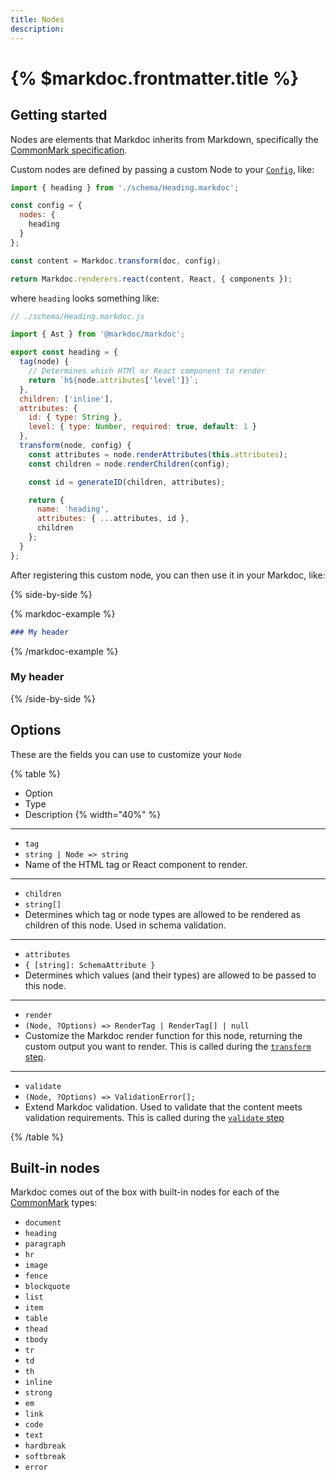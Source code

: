 ```yaml
---
title: Nodes
description:
---
```


# {% $markdoc.frontmatter.title %}

## Getting started

Nodes are elements that Markdoc inherits from Markdown, specifically the [CommonMark specification](https://commonmark.org/).

Custom nodes are defined by passing a custom Node to your [`Config`](/docs/config), like:

```js
import { heading } from './schema/Heading.markdoc';

const config = {
  nodes: {
    heading
  }
};

const content = Markdoc.transform(doc, config);

return Markdoc.renderers.react(content, React, { components });
```

where `heading` looks something like:

```js
// ./schema/Heading.markdoc.js

import { Ast } from '@markdoc/markdoc';

export const heading = {
  tag(node) {
    // Determines which HTMl or React component to render
    return `h${node.attributes['level']}`;
  },
  children: ['inline'],
  attributes: {
    id: { type: String },
    level: { type: Number, required: true, default: 1 }
  },
  transform(node, config) {
    const attributes = node.renderAttributes(this.attributes);
    const children = node.renderChildren(config);

    const id = generateID(children, attributes);

    return {
      name: 'heading',
      attributes: { ...attributes, id },
      children
    };
  }
};
```

After registering this custom node, you can then use it in your Markdoc, like:

{% side-by-side %}

{% markdoc-example %}

```md
### My header
```

{% /markdoc-example %}

### My header

{% /side-by-side %}

## Options

These are the fields you can use to customize your `Node`

{% table %}

- Option
- Type
- Description {% width="40%" %}

---

- `tag`
- `string | Node => string`
- Name of the HTML tag or React component to render.

---

- `children`
- `string[]`
- Determines which tag or node types are allowed to be rendered as children of this node. Used in schema validation.

---

- `attributes`
- `{ [string]: SchemaAttribute }`
- Determines which values (and their types) are allowed to be passed to this node.

---

- `render`
- `(Node, ?Options) => RenderTag | RenderTag[] | null`
- Customize the Markdoc render function for this node, returning the custom output you want to render. This is called during the [`transform` step](/docs/render#transform).

---

- `validate`
- `(Node, ?Options) => ValidationError[];`
- Extend Markdoc validation. Used to validate that the content meets validation requirements. This is called during the [`validate` step](/docs/render#validate)

{% /table %}

## Built-in nodes

Markdoc comes out of the box with built-in nodes for each of the [CommonMark](https://commonmark.org/) types:

- `document`
- `heading`
- `paragraph`
- `hr`
- `image`
- `fence`
- `blockquote`
- `list`
- `item`
- `table`
- `thead`
- `tbody`
- `tr`
- `td`
- `th`
- `inline`
- `strong`
- `em`
- `link`
- `code`
- `text`
- `hardbreak`
- `softbreak`
- `error`
